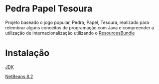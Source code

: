# Pedra Papel Tesoura
Projeto baseado o jogo popular, Pedra, Papel, Tesoura, realizado para relembrar alguns conceitos de programação com Java e compreender a utilização de internacionalização utilizando o [ResourcesBundle](https://docs.oracle.com/javase/7/docs/api/java/util/ResourceBundle.html)

# Instalação
 [JDK](https://www.oracle.com/java/technologies/downloads/#jdk18-windows)
 
 
 [NetBeans 8.2](https://www.oracle.com/technetwork/java/javase/downloads/jdk-netbeans-jsp-3413139-esa.html)
